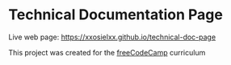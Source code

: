# Technical Documentation Page

Live web page:
https://xxosielxx.github.io/technical-doc-page

This project was created for the [freeCodeCamp](https://www.freecodecamp.org/) curriculum